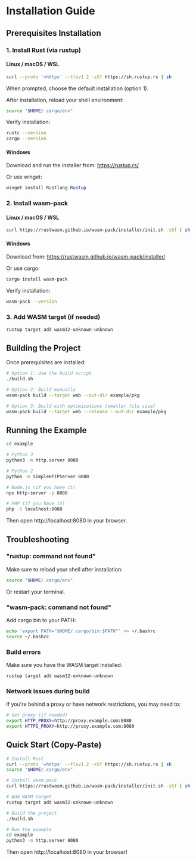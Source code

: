 # Installation Guide

## Prerequisites Installation

### 1. Install Rust (via rustup)

#### Linux / macOS / WSL
```bash
curl --proto '=https' --tlsv1.2 -sSf https://sh.rustup.rs | sh
```

When prompted, choose the default installation (option 1).

After installation, reload your shell environment:
```bash
source "$HOME/.cargo/env"
```

Verify installation:
```bash
rustc --version
cargo --version
```

#### Windows
Download and run the installer from: https://rustup.rs/

Or use winget:
```powershell
winget install Rustlang.Rustup
```

### 2. Install wasm-pack

#### Linux / macOS / WSL
```bash
curl https://rustwasm.github.io/wasm-pack/installer/init.sh -sSf | sh
```

#### Windows
Download from: https://rustwasm.github.io/wasm-pack/installer/

Or use cargo:
```bash
cargo install wasm-pack
```

Verify installation:
```bash
wasm-pack --version
```

### 3. Add WASM target (if needed)
```bash
rustup target add wasm32-unknown-unknown
```

## Building the Project

Once prerequisites are installed:

```bash
# Option 1: Use the build script
./build.sh

# Option 2: Build manually
wasm-pack build --target web --out-dir example/pkg

# Option 3: Build with optimizations (smaller file size)
wasm-pack build --target web --release --out-dir example/pkg
```

## Running the Example

```bash
cd example

# Python 3
python3 -m http.server 8080

# Python 2
python -m SimpleHTTPServer 8080

# Node.js (if you have it)
npx http-server -p 8080

# PHP (if you have it)
php -S localhost:8080
```

Then open http://localhost:8080 in your browser.

## Troubleshooting

### "rustup: command not found"
Make sure to reload your shell after installation:
```bash
source "$HOME/.cargo/env"
```

Or restart your terminal.

### "wasm-pack: command not found"
Add cargo bin to your PATH:
```bash
echo 'export PATH="$HOME/.cargo/bin:$PATH"' >> ~/.bashrc
source ~/.bashrc
```

### Build errors
Make sure you have the WASM target installed:
```bash
rustup target add wasm32-unknown-unknown
```

### Network issues during build
If you're behind a proxy or have network restrictions, you may need to:
```bash
# Set proxy (if needed)
export HTTP_PROXY=http://proxy.example.com:8080
export HTTPS_PROXY=http://proxy.example.com:8080
```

## Quick Start (Copy-Paste)

```bash
# Install Rust
curl --proto '=https' --tlsv1.2 -sSf https://sh.rustup.rs | sh
source "$HOME/.cargo/env"

# Install wasm-pack
curl https://rustwasm.github.io/wasm-pack/installer/init.sh -sSf | sh

# Add WASM target
rustup target add wasm32-unknown-unknown

# Build the project
./build.sh

# Run the example
cd example
python3 -m http.server 8080
```

Then open http://localhost:8080 in your browser!

